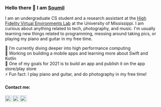 ### Hello there 👋 I am [Soumil](https://www.soumildatta.com/)
I am an undergraduate CS student and a research assistant at the [High Fidelity Virtual Environments Lab](https://john.cs.olemiss.edu/~jones/doku.php?id=start) at the University of Mississippi. I am curious about anything related to tech, photography, and music. I'm usually learning new things related to programming, messing around taking pics, or playing my piano and guitar in my free time.

🌱 I’m currently diving deeper into high performance computing   
🔭 Working on building a mobile apps and learning more about Swift and Kotlin    
🥅 One of my goals for 2021 is to build an app and publish it on the app store/play store    
⚡ Fun fact: I play piano and guitar, and do photography in my free time!

#### Contact me:
<!---[<img align="left" alt="codeSTACKr.com" width="22px" src="https://raw.githubusercontent.com/iconic/open-iconic/master/svg/globe.svg" />][website]--->
<!---[<img align="left" alt="codeSTACKr | YouTube" width="22px" src="https://cdn.jsdelivr.net/npm/simple-icons@v3/icons/youtube.svg" />][youtube]--->
<!---[<img align="left" alt="codeSTACKr | Instagram" width="22px" src="https://cdn.jsdelivr.net/npm/simple-icons@v3/icons/instagram.svg" />][instagram]--->
[<img align="left" alt="codeSTACKr | Twitter" width="22px" src="https://cdn.jsdelivr.net/npm/simple-icons@v3/icons/twitter.svg" />](https://twitter.com/soumildatta)
[<img align="left" alt="codeSTACKr | LinkedIn" width="22px" src="https://cdn.jsdelivr.net/npm/simple-icons@v3/icons/linkedin.svg" />](https://www.linkedin.com/in/soumildatta/)
[<img align="left" alt="codeSTACKr | Spotify" width="22px" src="https://cdn.jsdelivr.net/npm/simple-icons@v3/icons/spotify.svg"/>](https://open.spotify.com/user/igmjtoh69apsl4fmc5isanek7?si=33684235e50f4e12)

<!--![Github stats](https://github-readme-stats.vercel.app/api?username=soumildatta&show_icons=true)-->
<!--
**soumildatta/soumildatta** is a ✨ _special_ ✨ repository because its `README.md` (this file) appears on your GitHub profile.

Here are some ideas to get you started:

- 🔭 I’m currently working on ...
- 🌱 I’m currently learning ...
- 👯 I’m looking to collaborate on ...
- 🤔 I’m looking for help with ...
- 💬 Ask me about ...
- 📫 How to reach me: ...
- 😄 Pronouns: ...
- ⚡ Fun fact: ...
-->
